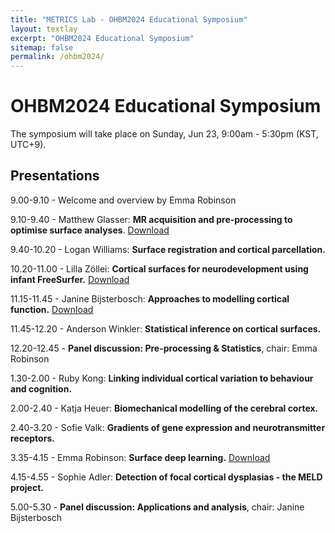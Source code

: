 ```yaml
---
title: "METRICS Lab - OHBM2024 Educational Symposium"
layout: textlay
excerpt: "OHBM2024 Educational Symposium"
sitemap: false
permalink: /ohbm2024/
---
```


# OHBM2024 Educational Symposium

The symposium will take place on Sunday, Jun 23, 9:00am - 5:30pm (KST, UTC+9).

## Presentations

9.00-9.10 - Welcome and overview by Emma Robinson

9.10-9.40 - Matthew Glasser: __MR acquisition and pre-processing to optimise surface analyses__. [Download](https://emckclac-my.sharepoint.com/:p:/g/personal/k1644933_kcl_ac_uk/EUNGl7S0YBNEjUMhAMICo-UBJSVswq-NZ56xM_kzNP-URA?e=pUfPWY)

9.40-10.20 - Logan Williams: __Surface registration and cortical parcellation.__

10.20-11.00 - Lilla Zöllei: __Cortical surfaces for neurodevelopment using infant FreeSurfer.__ [Download](https://emckclac-my.sharepoint.com/:p:/g/personal/k1644933_kcl_ac_uk/EYKU-OTaFoBOjKAGrerS1AcBvhYHXdJEznylPmuJFW2s0Q?e=axWS5j)

11.15-11.45 - Janine Bijsterbosch: __Approaches to modelling cortical function.__ [Download](https://emckclac-my.sharepoint.com/:p:/g/personal/k1644933_kcl_ac_uk/EZYZ_Qx90PNJraklxRhacEEBFAk8J_emgRS79OOKBPWE9Q?e=HcZick)

11.45-12.20 - Anderson Winkler: __Statistical inference on cortical surfaces.__

12.20-12.45 - __Panel discussion: Pre-processing & Statistics__, chair: Emma Robinson

1.30-2.00 - Ruby Kong: __Linking individual cortical variation to behaviour and cognition.__

2.00-2.40 - Katja Heuer: __Biomechanical modelling of the cerebral cortex.__

2.40-3.20 - Sofie Valk: __Gradients of gene expression and neurotransmitter receptors.__

3.35-4.15 - Emma Robinson: __Surface deep learning.__ [Download](https://emckclac-my.sharepoint.com/:p:/g/personal/k1644933_kcl_ac_uk/EZ1Sw4yhkRlGg4fElFXJrEsBuiQ-8towFlo_1hcuuOekBg?e=eBHX97)

4.15-4.55 - Sophie Adler: __Detection of focal cortical dysplasias - the MELD project.__

5.00-5.30 - __Panel discussion: Applications and analysis__, chair: Janine Bijsterbosch

<br>
<br>
<br>
<br>
